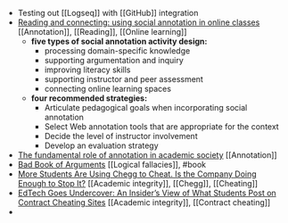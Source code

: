- Testing out [[Logseq]] with [[GitHub]] integration
- [Reading and connecting: using social annotation in online classes](https://www.emerald.com/insight/content/doi/10.1108/ILS-04-2020-0117/full/html)
  [[Annotation]], [[Reading]], [[Online learning]]
	- **five types of social annotation activity design:**
		- processing domain-specific knowledge
		- supporting argumentation and inquiry
		- improving literacy skills
		- supporting instructor and peer assessment
		- connecting online learning spaces
	- **four recommended strategies:**
		- Articulate pedagogical goals when incorporating social annotation
		- Select Web annotation tools that are appropriate for the context
		- Decide the level of instructor involvement
		- Develop an evaluation strategy
- [The fundamental role of annotation in academic society](https://blogs.lse.ac.uk/impactofsocialsciences/2021/05/28/joining-the-great-conversation-the-fundamental-role-of-annotation-in-academic-society/)
  [[Annotation]]
- [Bad Book of Arguments](https://bookofbadarguments.com/)
  [[Logical fallacies]], #book
- [More Students Are Using Chegg to Cheat. Is the Company Doing Enough to Stop It?](https://www.edsurge.com/news/2021-02-23-more-students-are-using-chegg-to-cheat-is-the-company-doing-enough-to-stop-it) 
  [[Academic integrity]], [[Chegg]], [[Cheating]]
- [EdTech Goes Undercover: An Insider’s View of What Students Post on Contract Cheating Sites](https://edtechmagazine.com/higher/article/2021/04/edtech-goes-undercover-insiders-view-what-students-post-contract-cheating-sites-perfcon)
  [[Academic integrity]], [[Contract cheating]]
-